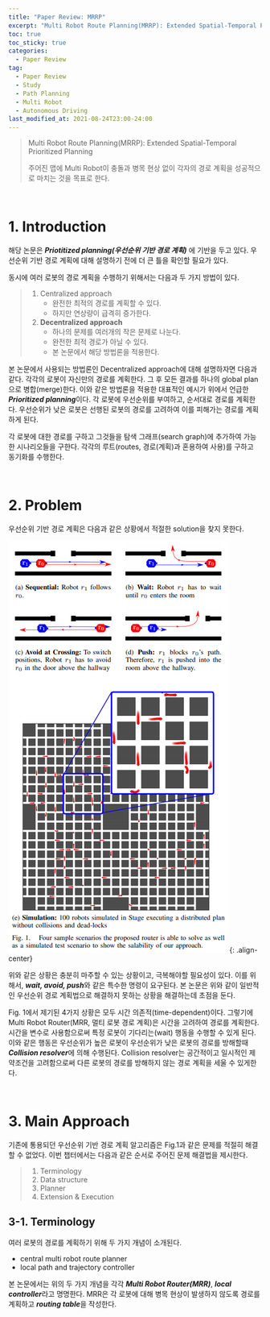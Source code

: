```yaml
---
title: "Paper Review: MRRP"
excerpt: "Multi Robot Route Planning(MRRP): Extended Spatial-Temporal Prioritized Planning"
toc: true
toc_sticky: true
categories:
  - Paper Review
tag:
  - Paper Review
  - Study
  - Path Planning
  - Multi Robot
  - Autonomous Driving
last_modified_at: 2021-08-24T23:00-24:00
---
```


> Multi Robot Route Planning(MRRP): Extended Spatial-Temporal Prioritized Planning
> 
> 주어진 맵에 Multi Robot이 충돌과 병목 현상 없이 각자의 경로 계획을 성공적으로 마치는 것을 목표로 한다.
>

<br>

# 1. Introduction
해당 논문은 ***Priotitized planning(우선순위 기반 경로 계획)*** 에 기반을 두고 있다. 우선순위 기반 경로 계획에 대해 설명하기 전에 더 큰 틀을 확인할 필요가 있다.

동시에 여러 로봇의 경로 계획을 수행하기 위해서는 다음과 두 가지 방법이 있다.
> 1. Centralized approach
>     - 완전한 최적의 경로를 계획할 수 있다.
>     - 하지만 연상량이 급격히 증가한다.
> 2. **Decentralized approach**
>     - 하나의 문제를 여러개의 작은 문제로 나눈다.
>     - 완전한 최적 경로가 아닐 수 있다.
>     - 본 논문에서 해당 방법론을 적용한다.

본 논문에서 사용되는 방법론인 Decentralized approach에 대해 설명하자면 다음과 같다. 각각의 로봇이 자신만의 경로를 계획한다. 그 후 모든 결과를 하나의 global plan으로 병합(merge)한다. 이와 같은 방법론을 적용한 대표적인 예시가 위에서 언급한 ***Prioritized planning***이다. 각 로봇에 우선순위를 부여하고, 순서대로 경로를 계획한다. 우선순위가 낮은 로봇은 선행된 로봇의 경로를 고려하여 이를 피해가는 경로를 계획하게 된다.

각 로봇에 대한 경로를 구하고 그것들을 탐색 그래프(search graph)에 추가하여 가능한 시나리오들을 구한다. 각각의 루트(routes, 경로(계획)과 혼용하여 사용)를 구하고 동기화를 수행한다.

<br>

# 2. Problem
우선순위 기반 경로 계획은 다음과 같은 상황에서 적절한 solution을 찾지 못한다.

![Paper-Review-MRRP1](/assets/images/Paper-Review-MRRP/Paper-Review-MRRP1.png){: .align-center}

위와 같은 상황은 충분히 마주할 수 있는 상황이고, 극복해야할 필요성이 있다. 이를 위해서, ***wait, avoid, push***와 같은 특수한 명령이 요구된다. 본 논문은 위와 같이 일반적인 우선순위 경로 계획법으로 해결하지 못하는 상황을 해결하는데 초점을 둔다.

Fig. 1에서 제기된 4가지 상황은 모두 시간 의존적(time-dependent)이다. 그렇기에 Multi Robot Router(MRR, 멀티 로봇 경로 계획)은 시간을 고려하여 경로를 계획한다. 시간을 변수로 사용함으로써 특정 로봇이 기다리는(wait) 행동을 수행할 수 있게 된다. 이와 같은 행동은 우선순위가 높은 로봇이 우선순위가 낮은 로봇의 경로를 방해할때 ***Collision resolver***에 의해 수행된다. Collision resolver는 공간적이고 일시적인 제약조건을 고려함으로써 다른 로봇의 경로를 방해하지 않는 경로 계획을 세울 수 있게한다.

<br>

# 3. Main Approach
기존에 통용되던 우선순위 기반 경로 계획 알고리즘은 Fig.1과 같은 문제를 적절히 해결할 수 없었다. 이번 챕터에서는 다음과 같은 순서로 주어진 문제 해결법을 제시한다.
> 1. Terminology
> 2. Data structure
> 3. Planner
> 4. Extension & Execution

## 3-1. Terminology
여러 로봇의 경로를 계획하기 위해 두 가지 개념이 소개된다.
- central multi robot route planner
- local path and trajectory controller

본 논문에서는 위의 두 가지 개념을 각각 ***Multi Robot Router(MRR)***, ***local controller***라고 명명한다. MRR은 각 로봇에 대해 병목 현상이 발생하지 않도록 경로를 계획하고 ***routing table***을 작성한다.